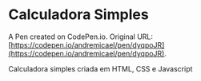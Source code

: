 # Calculadora Simples

A Pen created on CodePen.io. Original URL: [https://codepen.io/andremicael/pen/dyqpoJR](https://codepen.io/andremicael/pen/dyqpoJR).

Calculadora simples criada em HTML, CSS e Javascript
